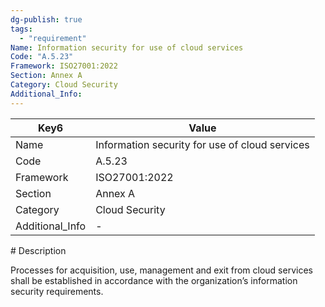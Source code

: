 ```yaml
---
dg-publish: true
tags:
  - "requirement"
Name: Information security for use of cloud services
Code: "A.5.23"
Framework: ISO27001:2022
Section: Annex A
Category: Cloud Security
Additional_Info: 
---
```


<div><table class="dataview table-view-table"><thead class="table-view-thead"><tr class="table-view-tr-header"><th class="table-view-th"><span>Key</span><span class="dataview small-text">6</span></th><th class="table-view-th"><span>Value</span></th></tr></thead><tbody class="table-view-tbody"><tr><td><span>Name</span></td><td><span>Information security for use of cloud services</span></td></tr><tr><td><span>Code</span></td><td><span>A.5.23</span></td></tr><tr><td><span>Framework</span></td><td><span>ISO27001:2022</span></td></tr><tr><td><span>Section</span></td><td><span>Annex A</span></td></tr><tr><td><span>Category</span></td><td><span>Cloud Security</span></td></tr><tr><td><span>Additional_Info</span></td><td><span>-</span></td></tr></tbody></table></div>
# Description

Processes for acquisition, use, management and exit from cloud services shall be established in accordance with the organization’s information security requirements.
